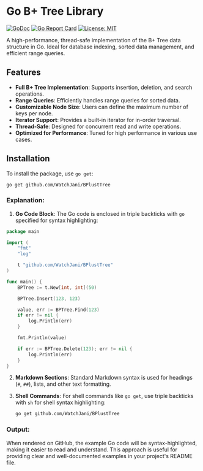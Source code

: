 # Go B+ Tree Library

[![GoDoc](https://godoc.org/github.com/WatchJani/BPlustTree?status.svg)](https://pkg.go.dev/github.com/yourusername/bplustree)
[![Go Report Card](https://goreportcard.com/badge/github.com/WatchJani/BPlustTree)](https://goreportcard.com/report/github.com/yourusername/bplustree)
[![License: MIT](https://img.shields.io/badge/License-MIT-blue.svg)](https://opensource.org/licenses/MIT)

A high-performance, thread-safe implementation of the B+ Tree data structure in Go. Ideal for database indexing, sorted data management, and efficient range queries.

## Features

- **Full B+ Tree Implementation**: Supports insertion, deletion, and search operations.
- **Range Queries**: Efficiently handles range queries for sorted data.
- **Customizable Node Size**: Users can define the maximum number of keys per node.
- **Iterator Support**: Provides a built-in iterator for in-order traversal.
- **Thread-Safe**: Designed for concurrent read and write operations.
- **Optimized for Performance**: Tuned for high performance in various use cases.

## Installation

To install the package, use `go get`:

```sh
go get github.com/WatchJani/BPlustTree
```
### Explanation:

1. **Go Code Block**: The Go code is enclosed in triple backticks with `go` specified for syntax highlighting:

```go
package main

import (
    "fmt"
    "log"

    t "github.com/WatchJani/BPlustTree"
)

func main() {
	BPTree := t.New[int, int](50)

	BPTree.Insert(123, 123)

	value, err := BPTree.Find(123)
	if err != nil {
		log.Println(err)
	}

	fmt.Println(value)

	if err := BPTree.Delete(123); err != nil {
		log.Println(err)
	}
}

```

2. **Markdown Sections**: Standard Markdown syntax is used for headings (`#`, `##`), lists, and other text formatting.

3. **Shell Commands**: For shell commands like `go get`, use triple backticks with `sh` for shell syntax highlighting:
    ```sh
    go get github.com/WatchJani/BPlustTree
    ```

### Output:
When rendered on GitHub, the example Go code will be syntax-highlighted, making it easier to read and understand. This approach is useful for providing clear and well-documented examples in your project's README file.

